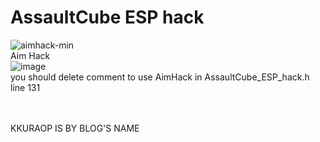 # AssaultCube ESP hack 
![aimhack-min](https://github.com/jise8893/AssaultCube_ESP_hack/assets/60957575/e5b2b940-94c4-4e4e-bc72-1225364b355c)
<BR>
Aim Hack
<br>
![image](https://github.com/jise8893/AssaultCube_ESP_hack/assets/60957575/5b0b52cd-b306-49a8-9723-145677d8f938)
<br> you should delete comment to use AimHack in AssaultCube_ESP_hack.h line 131 <br>

<br><Br>
KKURAOP IS BY BLOG'S NAME
